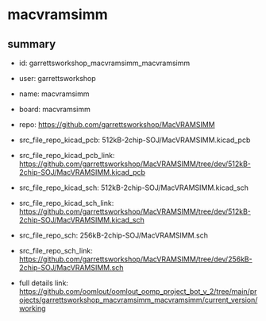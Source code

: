 # macvramsimm
 
## summary 
* id: garrettsworkshop_macvramsimm_macvramsimm
* user: garrettsworkshop
* name: macvramsimm
* board: macvramsimm
* repo: https://github.com/garrettsworkshop/MacVRAMSIMM
* src_file_repo_kicad_pcb: 512kB-2chip-SOJ/MacVRAMSIMM.kicad_pcb
* src_file_repo_kicad_pcb_link: https://github.com/garrettsworkshop/MacVRAMSIMM/tree/dev/512kB-2chip-SOJ/MacVRAMSIMM.kicad_pcb
* src_file_repo_kicad_sch: 512kB-2chip-SOJ/MacVRAMSIMM.kicad_sch
* src_file_repo_kicad_sch_link: https://github.com/garrettsworkshop/MacVRAMSIMM/tree/dev/512kB-2chip-SOJ/MacVRAMSIMM.kicad_sch

* src_file_repo_sch: 256kB-2chip-SOJ/MacVRAMSIMM.sch
* src_file_repo_sch_link: https://github.com/garrettsworkshop/MacVRAMSIMM/tree/dev/256kB-2chip-SOJ/MacVRAMSIMM.sch
* full details link: https://github.com/oomlout/oomlout_oomp_project_bot_v_2/tree/main/projects/garrettsworkshop_macvramsimm_macvramsimm/current_version/working  







